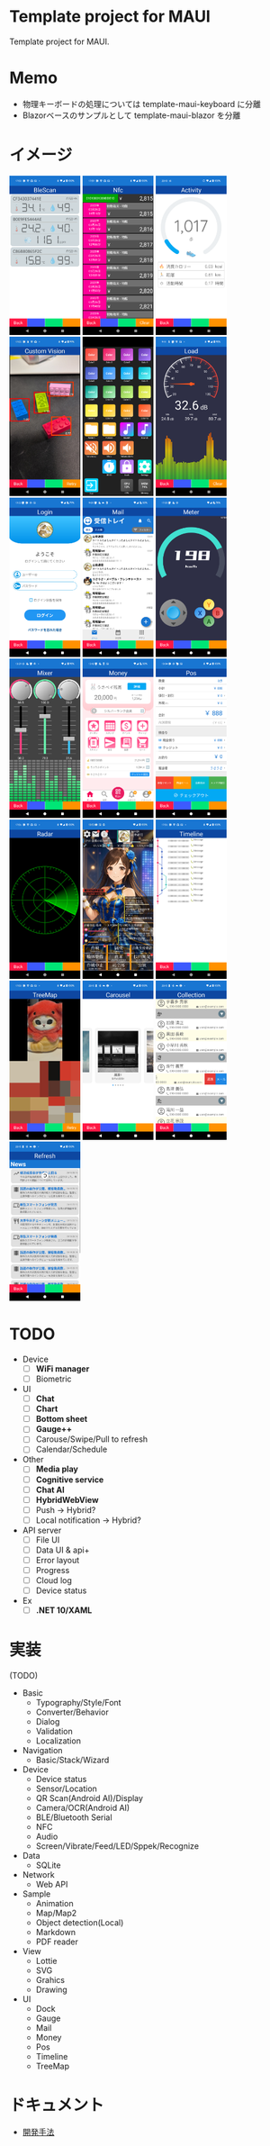 # Template project for MAUI

Template project for MAUI.

# Memo

- 物理キーボードの処理については template-maui-keyboard に分離
- Blazorベースのサンプルとして template-maui-blazor を分離

# イメージ

<p>
<img width="25%" src="Document/Device_BLE.png" />
<img width="25%" src="Document/Device_NFC.png" />
<img width="25%" src="Document/Device_Activity.png" />
<img width="25%" src="Document/Sample_CV.png" />
<img width="25%" src="Document/UI_Deck.png" />
<img width="25%" src="Document/UI_Load.png" />
<img width="25%" src="Document/UI_Login.png" />
<img width="25%" src="Document/UI_Mail.png" />
<img width="25%" src="Document/UI_Meter.png" />
<img width="25%" src="Document/UI_Mixier.png" />
<img width="25%" src="Document/UI_Money.png" />
<img width="25%" src="Document/UI_Pos.png" />
<img width="25%" src="Document/UI_Radar.png" />
<img width="25%" src="Document/UI_Social.png" />
<img width="25%" src="Document/UI_Timeline.png" />
<img width="25%" src="Document/UI_TreeMap.png" />
<img width="25%" src="Document/UI_Carousel.png" />
<img width="25%" src="Document/UI_Collection.png" />
<img width="25%" src="Document/UI_Refresh.png" />
</p>

# TODO

- Device
  - [ ] **WiFi manager**
  - [ ] Biometric
- UI
  - [ ] **Chat**
  - [ ] **Chart**
  - [ ] **Bottom sheet**
  - [ ] **Gauge++**
  - [ ] Carouse/Swipe/Pull to refresh
  - [ ] Calendar/Schedule
- Other
  - [ ] **Media play**
  - [ ] **Cognitive service**
  - [ ] **Chat AI**
  - [ ] **HybridWebView**
  - [ ] Push -> Hybrid?
  - [ ] Local notification -> Hybrid?
- API server
  - [ ] File UI
  - [ ] Data UI & api+
  - [ ] Error layout
  - [ ] Progress
  - [ ] Cloud log
  - [ ] Device status
- Ex
  - [ ] **.NET 10/XAML**

# 実装

(TODO)

- Basic
  - Typography/Style/Font
  - Converter/Behavior
  - Dialog
  - Validation
  - Localization
- Navigation
  - Basic/Stack/Wizard
- Device
  - Device status
  - Sensor/Location
  - QR Scan(Android AI)/Display
  - Camera/OCR(Android AI)
  - BLE/Bluetooth Serial
  - NFC
  - Audio
  - Screen/Vibrate/Feed/LED/Sppek/Recognize
- Data
  - SQLite
- Network
  - Web API
- Sample
  - Animation
  - Map/Map2
  - Object detection(Local)
  - Markdown
  - PDF reader
- View
  - Lottie
  - SVG
  - Grahics
  - Drawing
- UI
  - Dock
  - Gauge
  - Mail
  - Money
  - Pos
  - Timeline
  - TreeMap

# ドキュメント

- [開発手法](Document/Development.md)
